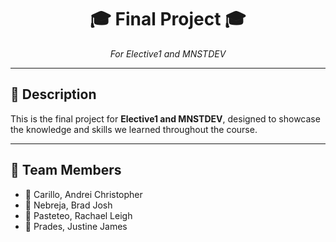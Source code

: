 <h1 align="center"><b>🎓 Final Project 🎓</b></h1>
<p align="center"><em>For Elective1 and MNSTDEV</em></p>

---

## 📌 Description

This is the final project for **Elective1 and MNSTDEV**, designed to showcase the knowledge and skills we learned throughout the course.

---

## 👥 Team Members

- 🔹 Carillo, Andrei Christopher
- 🔹 Nebreja, Brad Josh
- 🔹 Pasteteo, Rachael Leigh
- 🔹 Prades, Justine James
